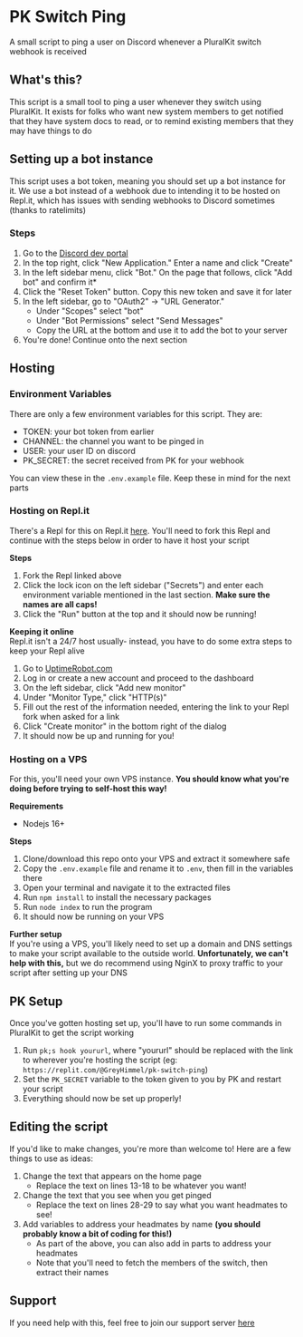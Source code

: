 # PK Switch Ping
A small script to ping a user on Discord whenever a PluralKit switch webhook is received

## What's this?
This script is a small tool to ping a user whenever they switch using PluralKit. It exists for folks who want new system members to get notified that they have system docs to read, or to remind existing members that they may have things to do

## Setting up a bot instance
This script uses a bot token, meaning you should set up a bot instance for it. We use a bot instead of a webhook due to intending it to be hosted on Repl.it, which has issues with sending webhooks to Discord sometimes (thanks to ratelimits)

### Steps
1. Go to the [Discord dev portal](https://discord.com/developers/applications)
1. In the top right, click "New Application." Enter a name and click "Create"
1. In the left sidebar menu, click "Bot." On the page that follows, click "Add bot" and confirm it\*
1. Click the "Reset Token" button. Copy this new token and save it for later
1. In the left sidebar, go to "OAuth2" -> "URL Generator."
	- Under "Scopes" select "bot"
	- Under "Bot Permissions" select "Send Messages"
	- Copy the URL at the bottom and use it to add the bot to your server
1. You're done! Continue onto the next section

## Hosting
### Environment Variables
There are only a few environment variables for this script. They are:
- TOKEN: your bot token from earlier
- CHANNEL: the channel you want to be pinged in
- USER: your user ID on discord
- PK_SECRET: the secret received from PK for your webhook

You can view these in the `.env.example` file. Keep these in mind for the next parts

### Hosting on Repl.it
There's a Repl for this on Repl.it [here](https://replit.com/@GreyHimmel/pk-switch-ping). You'll need to fork this Repl and continue with the steps below in order to have it host your script

**Steps**  
1. Fork the Repl linked above
1. Click the lock icon on the left sidebar ("Secrets") and enter each environment variable mentioned in the last section. **Make sure the names are all caps!**
1. Click the "Run" button at the top and it should now be running!

**Keeping it online**  
Repl.it isn't a 24/7 host usually- instead, you have to do some extra steps to keep your Repl alive
1. Go to [UptimeRobot.com](https://uptimerobot.com/)
1. Log in or create a new account and proceed to the dashboard
1. On the left sidebar, click "Add new monitor"
1. Under "Monitor Type," click "HTTP(s)"
1. Fill out the rest of the information needed, entering the link to your Repl fork when asked for a link
1. Click "Create monitor" in the bottom right of the dialog
1. It should now be up and running for you!

### Hosting on a VPS
For this, you'll need your own VPS instance. **You should know what you're doing before trying to self-host this way!**

**Requirements**  
- Nodejs 16+

**Steps**  
1. Clone/download this repo onto your VPS and extract it somewhere safe
1. Copy the `.env.example` file and rename it to `.env`, then fill in the variables there
1. Open your terminal and navigate it to the extracted files
1. Run `npm install` to install the necessary packages
1. Run `node index` to run the program
1. It should now be running on your VPS

**Further setup**  
If you're using a VPS, you'll likely need to set up a domain and DNS settings to make your script available to the outside world. **Unfortunately, we can't help with this,** but we do recommend using NginX to proxy traffic to your script after setting up your DNS

## PK Setup
Once you've gotten hosting set up, you'll have to run some commands in PluralKit to get the script working

1. Run `pk;s hook yoururl`, where "yoururl" should be replaced with the link to wherever you're hosting the script (eg: `https://replit.com/@GreyHimmel/pk-switch-ping`)
1. Set the `PK_SECRET` variable to the token given to you by PK and restart your script
1. Everything should now be set up properly!

## Editing the script
If you'd like to make changes, you're more than welcome to! Here are a few things to use as ideas:

1. Change the text that appears on the home page
    - Replace the text on lines 13-18 to be whatever you want!
1. Change the text that you see when you get pinged
    - Replace the text on lines 28-29 to say what you want headmates to see!
1. Add variables to address your headmates by name **(you should probably know a bit of coding for this!)**
    - As part of the above, you can also add in parts to address your headmates
    - Note that you'll need to fetch the members of the switch, then extract their names

## Support
If you need help with this, feel free to join our support server [here](https://discord.gg/EvDmXGt)